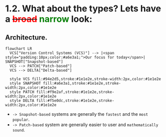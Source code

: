 # 1.2. What about the types? Lets have a ~~<span style="color:red;">broad</span>~~ <span style="color:green;">narrow</span> look:

<!-- new_line -->

## Architecture.

<!-- new_lines: 3 -->

```mermaid +render
flowchart LR
  VCS["Version Control Systems (VCS)"] --> |<span style="padding:10px;color:#a6e3a1;">Our focus for today</span>| SNAPSHOT["Snapshot-based"]
  VCS --> PATCH["Patch-based"]
  VCS --> DELTA["Delta-based"]

  style VCS fill:#94e2d5,stroke:#1e1e2e,stroke-width:2px,color:#1e1e2e
  style SNAPSHOT fill:#a6e3a1,stroke:#1e1e2e,stroke-width:2px,color:#1e1e2e
  style PATCH fill:#f9e2af,stroke:#1e1e2e,stroke-width:2px,color:#1e1e2e
  style DELTA fill:#f5e0dc,stroke:#1e1e2e,stroke-width:2px,color:#1e1e2e
```

<!-- incremental_lists: true -->
<!-- new_lines: 3 -->

- `-> Snapshot-based` systems are generally the `fastest` and the
  `most popular`.
- `-> Patch-based` system are generally easier to user and
  `mathematically sound`.

<!-- incremental_lists: false -->
